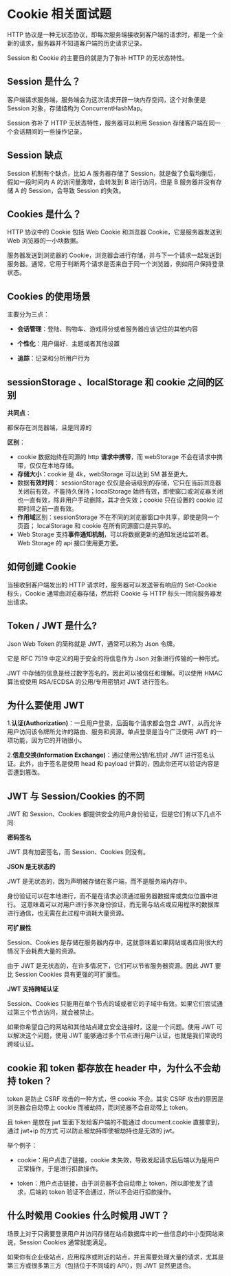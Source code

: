 # Cookie 相关面试题

HTTP 协议是一种无状态协议，即每次服务端接收到客户端的请求时，都是一个全新的请求，服务器并不知道客户端的历史请求记录。

Session 和 Cookie 的主要目的就是为了弥补 HTTP 的无状态特性。

## Session 是什么？

客户端请求服务端，服务端会为这次请求开辟一块内存空间，这个对象便是 Session 对象，存储结构为 ConcurrentHashMap。

Session 弥补了 HTTP 无状态特性，服务器可以利用 Session 存储客户端在同一个会话期间的一些操作记录。

## Session 缺点

Session 机制有个缺点，比如 A 服务器存储了 Session，就是做了负载均衡后，假如一段时间内 A 的访问量激增，会转发到 B 进行访问，但是 B 服务器并没有存储 A 的 Session，会导致 Session 的失效。

## Cookies 是什么？

HTTP 协议中的 Cookie 包括 Web Cookie 和浏览器 Cookie，它是服务器发送到 Web 浏览器的一小块数据。

服务器发送到浏览器的 Cookie，浏览器会进行存储，并与下一个请求一起发送到服务器。通常，它用于判断两个请求是否来自于同一个浏览器，例如用户保持登录状态。

## Cookies 的使用场景

主要分为三点：

- **会话管理**：登陆、购物车、游戏得分或者服务器应该记住的其他内容

- **个性化**：用户偏好、主题或者其他设置

- **追踪**：记录和分析用户行为

## sessionStorage 、localStorage 和 cookie 之间的区别

**共同点**：

都保存在浏览器端，且是同源的

**区别**：

- cookie 数据始终在同源的 http **请求中携带**，而 webStorage 不会在请求中携带，仅仅在本地存储。
- **存储大小**：cookie 是 4k，webStorage 可以达到 5M 甚至更大。
- 数据**有效时间**： sessionStorage 仅仅是会话级别的存储，它只在当前浏览器关闭前有效，不能持久保持；localStorage 始终有效，即使窗口或浏览器关闭也一直有效，除非用户手动删除，其才会失效；cookie 只在设置的 cookie 过期时间之前一直有效。
- **作用域**区别：sessionStorage 不在不同的浏览器窗口中共享，即使是同一个页面； localStorage 和 cookie 在所有同源窗口是共享的。
- Web Storage 支持**事件通知机制**，可以将数据更新的通知发送给监听者。Web Storage 的 api 接口使用更方便。

## 如何创建 Cookie

当接收到客户端发出的 HTTP 请求时，服务器可以发送带有响应的 Set-Cookie 标头，Cookie 通常由浏览器存储，然后将 Cookie 与 HTTP 标头一同向服务器发出请求。

## Token / JWT 是什么?

Json Web Token 的简称就是 JWT，通常可以称为 Json 令牌。

它是 RFC 7519 中定义的用于安全的将信息作为 Json 对象进行传输的一种形式。

JWT 中存储的信息是经过数字签名的，因此可以被信任和理解。可以使用 HMAC 算法或使用 RSA/ECDSA 的公用/专用密钥对 JWT 进行签名。

## 为什么要使用 JWT

1.**认证(Authorization)**：一旦用户登录，后面每个请求都会包含 JWT，从而允许用户访问该令牌所允许的路由、服务和资源。单点登录是当今广泛使用 JWT 的一项功能，因为它的开销很小。

2.**信息交换(Information Exchange)**：通过使用公钥/私钥对 JWT 进行签名认证。此外，由于签名是使用 head 和 payload 计算的，因此你还可以验证内容是否遭到篡改。

## JWT 与 Session/Cookies 的不同

JWT 和 Session、Cookies 都提供安全的用户身份验证，但是它们有以下几点不同:

**密码签名**

JWT 具有加密签名，而 Session、Cookies 则没有。

**JSON 是无状态的**

JWT 是无状态的，因为声明被存储在客户端，而不是服务端内存中。

身份验证可以在本地进行，而不是在请求必须通过服务器数据库或类似位置中进行。 这意味着可以对用户进行多次身份验证，而无需与站点或应用程序的数据库进行通信，也无需在此过程中消耗大量资源。

**可扩展性**

Session、Cookies 是存储在服务器内存中，这就意味着如果网站或者应用很大的情况下会耗费大量的资源。

由于 JWT 是无状态的，在许多情况下，它们可以节省服务器资源。因此 JWT 要比 Session Cookies 具有更强的可扩展性。

**JWT 支持跨域认证**

Session、Cookies 只能用在单个节点的域或者它的子域中有效。如果它们尝试通过第三个节点访问，就会被禁止。

如果你希望自己的网站和其他站点建立安全连接时，这是一个问题。使用 JWT 可以解决这个问题，使用 JWT 能够通过多个节点进行用户认证，也就是我们常说的跨域认证。

## cookie 和 token 都存放在 header 中，为什么不会劫持 token？

token 是防止 CSRF 攻击的一种方式，但 cookie 不会。其实 CSRF 攻击的原因是浏览器会自动带上 cookie 而被劫持，而浏览器不会自动带上 token。

且 token 是放在 jwt 里面下发给客户端的不能通过 document.cookie 直接拿到，通过 jwt+ip 的方式 可以防止被劫持即使被劫持也是无效的 jwt。

举个例子：

- cookie：用户点击了链接，cookie 未失效，导致发起请求后后端以为是用户正常操作，于是进行扣款操作。

- token：用户点击链接，由于浏览器不会自动带上 token，所以即使发了请求，后端的 token 验证不会通过，所以不会进行扣款操作。

## 什么时候用 Cookies 什么时候用 JWT？

场景上对于只需要登录用户并访问存储在站点数据库中的一些信息的中小型网站来说，Session Cookies 通常就能满足。

如果你有企业级站点，应用程序或附近的站点，并且需要处理大量的请求，尤其是第三方或很多第三方（包括位于不同域的 API），则 JWT 显然更适合。
